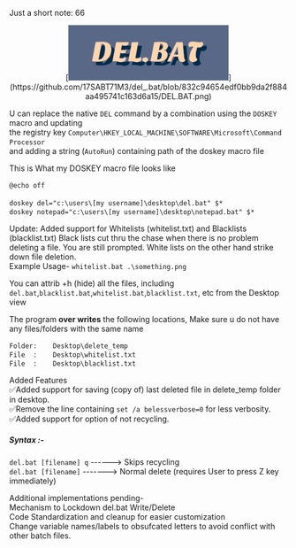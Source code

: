 Just a short note: 66<br>
<p align="center">[<img src="DEL.BAT.png" height=100>](https://github.com/17SABT71M3/del_.bat/blob/832c94654edf0bb9da2f884aa495741c163d6a15/DEL.BAT.png)




U can replace the native `DEL` command by a combination using the `DOSKEY` macro and updating<br>
the registry key `Computer\HKEY_LOCAL_MACHINE\SOFTWARE\Microsoft\Command Processor`<br>
and adding a string (`AutoRun`) containing path of the doskey macro file

This is What my DOSKEY macro file looks like
```
@echo off

doskey del="c:\users\[my username]\desktop\del.bat" $*
doskey notepad="c:\users\[my username]\desktop\notepad.bat" $*
```

Update: Added support for Whitelists (whitelist.txt) and Blacklists (blacklist.txt)
Black lists cut thru the chase when there is no problem deleting a file. You are
still prompted.
White lists on the other hand strike down file deletion.
<br>Example Usage- ```whitelist.bat .\something.png```

You can attrib +h (hide) all the files, including `del.bat`,`blacklist.bat`,`whitelist.bat`,`blacklist.txt`, etc
from the Desktop view

The program <b>over writes</b> the following locations, Make sure u do not have any files/folders with the same name
```
Folder:    Desktop\delete_temp  
File  :    Desktop\whitelist.txt
File  :    Desktop\blacklist.txt
```

Added Features
<br>✅Added support for saving (copy of) last deleted file in delete_temp folder in desktop.
<br>✅Remove the line containing ```set /a belessverbose=0``` for less verbosity.
<br>✅Added support for option of not recycling.

##### Syntax :-<br>
`del.bat [filename] q`  ------> Skips recycling<br>
`del.bat [filename]` -------> Normal delete (requires User to press Z key immediately)

Additional implementations pending-
<br>Mechanism to Lockdown del.bat Write/Delete 
<br>Code Standardization and cleanup for easier customization
<br>Change variable names/labels to obsufcated letters to avoid conflict with other batch files.

